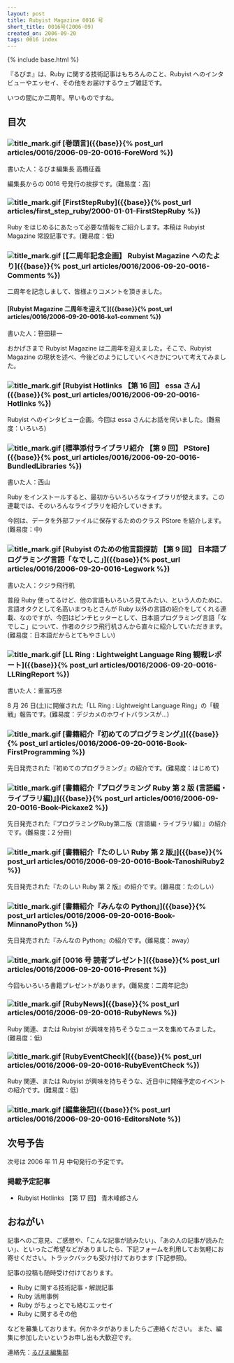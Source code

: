 ```yaml
---
layout: post
title: Rubyist Magazine 0016 号
short_title: 0016号(2006-09)
created_on: 2006-09-20
tags: 0016 index
---
```

{% include base.html %}


『るびま』は、Ruby に関する技術記事はもちろんのこと、Rubyist へのインタビューやエッセイ、その他をお届けするウェブ雑誌です。

いつの間にか二周年。早いものですね。

## 目次

### ![title_mark.gif]({{base}}{{site.baseurl}}/images/title_mark.gif) [巻頭言]({{base}}{% post_url articles/0016/2006-09-20-0016-ForeWord %})

書いた人：るびま編集長 高橋征義

編集長からの 0016 号発行の挨拶です。(難易度：高)

### ![title_mark.gif]({{base}}{{site.baseurl}}/images/title_mark.gif) [FirstStepRuby]({{base}}{% post_url articles/first_step_ruby/2000-01-01-FirstStepRuby %})

Ruby をはじめるにあたって必要な情報をご紹介します。本稿は Rubyist Magazine 常設記事です。(難易度：低)

### ![title_mark.gif]({{base}}{{site.baseurl}}/images/title_mark.gif) [【二周年記念企画】 Rubyist Magazine へのたより]({{base}}{% post_url articles/0016/2006-09-20-0016-Comments %})

二周年を記念しまして、皆様よりコメントを頂きました。

#### [Rubyist Magazine 二周年を迎えて]({{base}}{% post_url articles/0016/2006-09-20-0016-ko1-comment %})

書いた人：笹田耕一

おかげさまで Rubyist Magazine は二周年を迎えました。そこで、Rubyist Magazine の現状を述べ、今後どのようにしていくべきかについて考えてみました。

### ![title_mark.gif]({{base}}{{site.baseurl}}/images/title_mark.gif) [Rubyist Hotlinks 【第 16 回】 essa さん]({{base}}{% post_url articles/0016/2006-09-20-0016-Hotlinks %})

Rubyist へのインタビュー企画。今回は essa さんにお話を伺いました。(難易度：いろいろ)

### ![title_mark.gif]({{base}}{{site.baseurl}}/images/title_mark.gif) [標準添付ライブラリ紹介 【第 9 回】 PStore]({{base}}{% post_url articles/0016/2006-09-20-0016-BundledLibraries %})

書いた人：西山

Ruby をインストールすると、最初からいろいろなライブラリが使えます。この連載では、そのいろんなライブラリを紹介していきます。

今回は、データを外部ファイルに保存するためのクラス PStore を紹介します。(難易度：中)

### ![title_mark.gif]({{base}}{{site.baseurl}}/images/title_mark.gif) [Rubyist のための他言語探訪 【第 9 回】 日本語プログラミング言語「なでしこ」]({{base}}{% post_url articles/0016/2006-09-20-0016-Legwork %})

書いた人：クジラ飛行机

普段 Ruby 使ってるけど、他の言語もいろいろ見てみたい、という人のために、言語オタクとして名高いまつもとさんが Ruby 以外の言語の紹介をしてくれる連載、なのですが、今回はピンチヒッターとして、日本語プログラミング言語「なでしこ」について、作者のクジラ飛行机さんから直々に紹介していただきます。(難易度：日本語だからとてもやさしい)

### ![title_mark.gif]({{base}}{{site.baseurl}}/images/title_mark.gif) [LL Ring : Lightweight Language Ring 観戦レポート]({{base}}{% post_url articles/0016/2006-09-20-0016-LLRingReport %})

書いた人：重富巧彦

8 月 26 日(土)に開催された「LL Ring : Lightweight Language Ring」の「観戦」報告です。(難易度：デジカメのホワイトバランスが…)

### ![title_mark.gif]({{base}}{{site.baseurl}}/images/title_mark.gif) [書籍紹介『初めてのプログラミング』]({{base}}{% post_url articles/0016/2006-09-20-0016-Book-FirstProgramming %})

先日発売された『初めてのプログラミング』の紹介です。(難易度：はじめて)

### ![title_mark.gif]({{base}}{{site.baseurl}}/images/title_mark.gif) [書籍紹介『プログラミング Ruby 第 2 版 (言語編・ライブラリ編)』]({{base}}{% post_url articles/0016/2006-09-20-0016-Book-Pickaxe2 %})

先日発売された『プログラミングRuby第二版（言語編・ライブラリ編）』の紹介です。(難易度：2 分冊)

### ![title_mark.gif]({{base}}{{site.baseurl}}/images/title_mark.gif) [書籍紹介『たのしい Ruby 第 2 版』]({{base}}{% post_url articles/0016/2006-09-20-0016-Book-TanoshiRuby2 %})

先日発売された『たのしい Ruby 第 2 版』の紹介です。(難易度：たのしい）

### ![title_mark.gif]({{base}}{{site.baseurl}}/images/title_mark.gif) [書籍紹介『みんなの Python』]({{base}}{% post_url articles/0016/2006-09-20-0016-Book-MinnanoPython %})

先日発売された『みんなの Python』の紹介です。(難易度：away）

### ![title_mark.gif]({{base}}{{site.baseurl}}/images/title_mark.gif)  [0016 号 読者プレゼント]({{base}}{% post_url articles/0016/2006-09-20-0016-Present %})

今回もいろいろ書籍プレゼントがあります。(難易度：二周年記念)

### ![title_mark.gif]({{base}}{{site.baseurl}}/images/title_mark.gif) [RubyNews]({{base}}{% post_url articles/0016/2006-09-20-0016-RubyNews %})

Ruby 関連、または Rubyist が興味を持ちそうなニュースを集めてみました。(難易度：低)

### ![title_mark.gif]({{base}}{{site.baseurl}}/images/title_mark.gif) [RubyEventCheck]({{base}}{% post_url articles/0016/2006-09-20-0016-RubyEventCheck %})

Ruby 関連、または Rubyist が興味を持ちそうな、近日中に開催予定のイベントの紹介です。(難易度：低)

### ![title_mark.gif]({{base}}{{site.baseurl}}/images/title_mark.gif) [編集後記]({{base}}{% post_url articles/0016/2006-09-20-0016-EditorsNote %})

## 次号予告

次号は 2006 年 11 月 中旬発行の予定です。

### 掲載予定記事

* Rubyist Hotlinks 【第 17 回】 青木峰郎さん


## おねがい

記事へのご意見、ご感想や、「こんな記事が読みたい」、「あの人の記事が読みたい」、といったご希望などがありましたら、下記フォームを利用してお気軽にお寄せください。トラックバックも受け付けております (下記参照)。

記事の投稿も随時受け付けております。

* Ruby に関する技術記事・解説記事
* Ruby 活用事例
* Ruby がちょっとでも絡むエッセイ
* Ruby に関するその他


などを募集しております。何かネタがありましたらご連絡ください。
また、編集に参加したいというお申し出も大歓迎です。

連絡先：[るびま編集部](mailto:magazine@ruby-no-kai.org)


